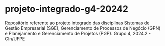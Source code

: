 # projeto-integrado-g4-20242
Repositório referente ao projeto integrado das disciplinas Sistemas de Gestão Empresarial (SGE), Gerenciamento de Processos de Negócio (GPN) e Planejamento e Gerenciamento de Projetos (PGP). Grupo 4, 2024.2 - CIn/UFPE
